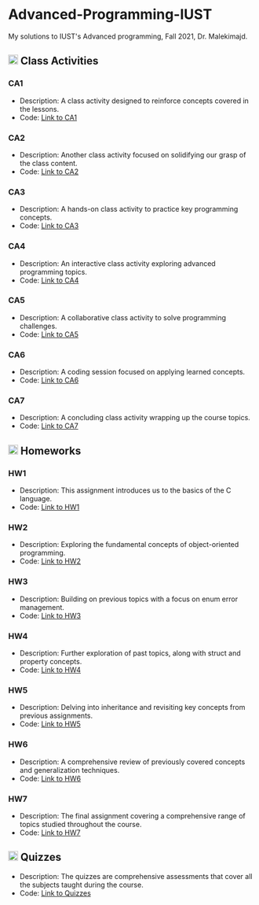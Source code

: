 # Advanced-Programming-IUST
My solutions to IUST's Advanced programming, Fall 2021, Dr. Malekimajd.

## <img width="20" height="20" src="https://img.icons8.com/wired/64/41b883/class.png" alt="class"/> Class Activities
### CA1
- Description: A class activity designed to reinforce concepts covered in the lessons.
- Code: [Link to CA1](https://github.com/lelnazrezaeel/Advanced-Programming-IUST/tree/main/Class%20Activities/CA1)

### CA2
- Description: Another class activity focused on solidifying our grasp of the class content.
- Code: [Link to CA2](https://github.com/lelnazrezaeel/Advanced-Programming-IUST/tree/main/Class%20Activities/CA2)

### CA3
- Description: A hands-on class activity to practice key programming concepts.
- Code: [Link to CA3](https://github.com/lelnazrezaeel/Advanced-Programming-IUST/tree/main/Class%20Activities/CA3)

### CA4
- Description: An interactive class activity exploring advanced programming topics.
- Code: [Link to CA4](https://github.com/lelnazrezaeel/Advanced-Programming-IUST/tree/main/Class%20Activities/CA4)

### CA5
- Description: A collaborative class activity to solve programming challenges.
- Code: [Link to CA5](https://github.com/lelnazrezaeel/Advanced-Programming-IUST/tree/main/Class%20Activities/CA5)

### CA6
- Description: A coding session focused on applying learned concepts.
- Code: [Link to CA6](https://github.com/lelnazrezaeel/Advanced-Programming-IUST/tree/main/Class%20Activities/CA6)

### CA7
- Description: A concluding class activity wrapping up the course topics.
- Code: [Link to CA7](https://github.com/lelnazrezaeel/Advanced-Programming-IUST/tree/main/Class%20Activities/CA7)

## <img width="20" height="20" src="https://img.icons8.com/ios/50/41b883/homework.png" alt="homework"/> Homeworks
### HW1
- Description: This assignment introduces us to the basics of the C language.
- Code: [Link to HW1](https://github.com/lelnazrezaeel/Advanced-Programming-IUST/tree/main/Homeworks/HW1)

### HW2
- Description: Exploring the fundamental concepts of object-oriented programming.
- Code: [Link to HW2](https://github.com/lelnazrezaeel/Advanced-Programming-IUST/tree/main/Homeworks/HW2)

### HW3
- Description: Building on previous topics with a focus on enum error management.
- Code: [Link to HW3](https://github.com/lelnazrezaeel/Advanced-Programming-IUST/tree/main/Homeworks/HW3)

### HW4
- Description: Further exploration of past topics, along with struct and property concepts.
- Code: [Link to HW4](https://github.com/lelnazrezaeel/Advanced-Programming-IUST/tree/main/Homeworks/HW4)

### HW5
- Description: Delving into inheritance and revisiting key concepts from previous assignments.
- Code: [Link to HW5](https://github.com/lelnazrezaeel/Advanced-Programming-IUST/tree/main/Homeworks/HW5)

### HW6
- Description: A comprehensive review of previously covered concepts and generalization techniques.
- Code: [Link to HW6](https://github.com/lelnazrezaeel/Advanced-Programming-IUST/tree/main/Homeworks/HW6)

### HW7
- Description: The final assignment covering a comprehensive range of topics studied throughout the course.
- Code: [Link to HW7](https://github.com/lelnazrezaeel/Advanced-Programming-IUST/tree/main/Homeworks/HW7)

## <img width="20" height="20" src="https://img.icons8.com/ios/50/41b883/quiz.png" alt="quiz"/> Quizzes

- Description: The quizzes are comprehensive assessments that cover all the subjects taught during the course.
- Code: [Link to Quizzes](https://github.com/lelnazrezaeel/Advanced-Programming-IUST/tree/main/Quizzes)
